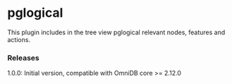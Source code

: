 # pglogical

This plugin includes in the tree view pglogical relevant nodes, features and actions.


### Releases

1.0.0: Initial version, compatible with OmniDB core >= 2.12.0
